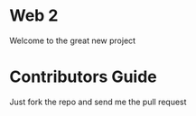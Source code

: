 Web 2
=====

Welcome to the great new project

Contributors Guide
==================

Just fork the repo and send me the pull request
